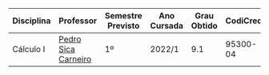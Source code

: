 | Disciplina | Professor | Semestre Previsto | Ano Cursada | Grau Obtido | CodiCred | Carga Horária |
| --- | --- | --- | --- | --- | --- | --- |
| Cálculo I | [Pedro Sica Carneiro](https://www.instagram.com/matematicacomopedro/) | 1º | 2022/1 | 9.1 | 95300-04 | 60 |
